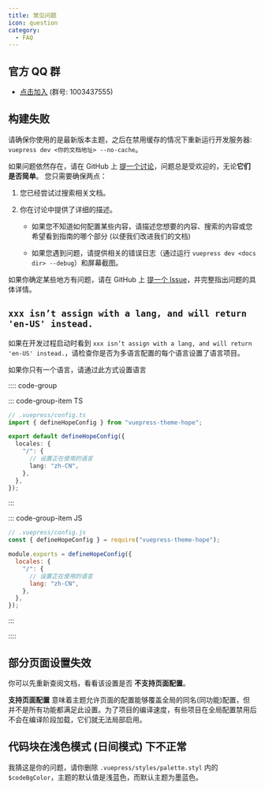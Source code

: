```yaml
---
title: 常见问题
icon: question
category:
  - FAQ
---
```


## 官方 QQ 群

- [点击加入](https://jq.qq.com/?_wv=1027&k=rATJyxGK) (群号: 1003437555)

## 构建失败

请确保你使用的是最新版本主题，之后在禁用缓存的情况下重新运行开发服务器: `vuepress dev <你的文档地址> --no-cache`。

如果问题依然存在，请在 GitHub 上 [提一个讨论](https://github.com/vuepress-theme-hope/vuepress-theme-hope/discussions/new)，问题总是受欢迎的，无论**它们是否简单**。 您只需要确保两点：

1. 您已经尝试过搜索相关文档。

1. 你在讨论中提供了详细的描述。

   - 如果您不知道如何配置某些内容，请描述您想要的内容、搜索的内容或您希望看到指南的哪个部分 (以便我们改进我们的文档)

   - 如果您遇到问题，请提供相关的错误日志（通过运行 `vuepress dev <docs dir> --debug`）和屏幕截图。

如果你确定某些地方有问题，请在 GitHub 上 [提一个 Issue](https://github.com/vuepress-theme-hope/vuepress-theme-hope/issues/new/choose)，并完整指出问题的具体详情。

## `xxx isn’t assign with a lang, and will return 'en-US' instead.`

如果在开发过程启动时看到 `xxx isn’t assign with a lang, and will return 'en-US' instead.`，请检查你是否为多语言配置的每个语言设置了语言项目。

如果你只有一个语言，请通过此方式设置语言

:::: code-group

::: code-group-item TS

```ts
// .vuepress/config.ts
import { defineHopeConfig } from "vuepress-theme-hope";

export default defineHopeConfig({
  locales: {
    "/": {
      // 设置正在使用的语言
      lang: "zh-CN",
    },
  },
});
```

:::

::: code-group-item JS

```js
// .vuepress/config.js
const { defineHopeConfig } = require("vuepress-theme-hope");

module.exports = defineHopeConfig({
  locales: {
    "/": {
      // 设置正在使用的语言
      lang: "zh-CN",
    },
  },
});
```

:::

::::

## 部分页面设置失效

你可以先重新查阅文档，看看该设置是否 **不支持页面配置**。

**支持页面配置** 意味着主题允许页面的配置能够覆盖全局的同名(同功能)配置，但并不是所有功能都满足此设置。为了项目的编译速度，有些项目在全局配置禁用后不会在编译阶段加载，它们就无法局部启用。

## 代码块在浅色模式 (日间模式) 下不正常

我猜这是你的问题，请你删除 `.vuepress/styles/palette.styl` 内的 `$codeBgColor`，主题的默认值是浅蓝色，而默认主题为墨蓝色。
